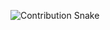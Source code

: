 ![Contribution Snake](https://raw.githubusercontent.com/Cappi-dev/Cappi-dev/output/github-contribution-grid-snake.svg)
